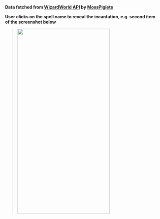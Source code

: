 **Data fetched from [WizardWorld API](https://github.com/MossPiglets/WizardWorldAPI) by [MossPiglets](https://github.com/MossPiglets)**

**User clicks on the spell name to reveal the incantation, e.g. second item of the screenshot below**

><img src="https://github.com/3willows/BookOfSpells/assets/111284156/436267b2-47b6-4384-b62a-9e1f8b920276" height="600" width="300" >
